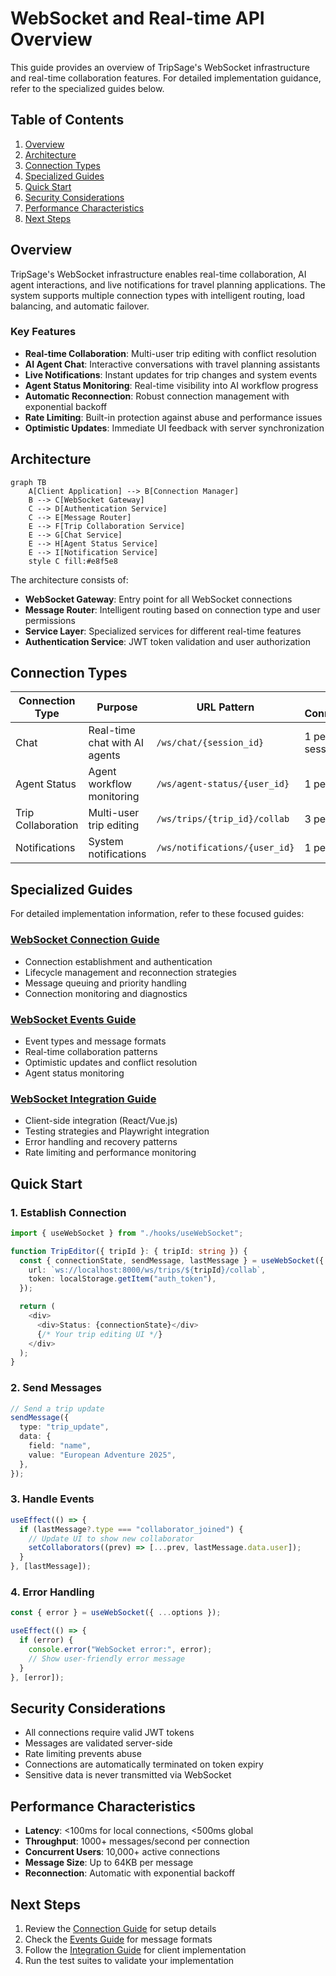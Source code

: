 # WebSocket and Real-time API Overview

This guide provides an overview of TripSage's WebSocket infrastructure and real-time collaboration features. For detailed implementation guidance, refer to the specialized guides below.

## Table of Contents

1. [Overview](#overview)
2. [Architecture](#architecture)
3. [Connection Types](#connection-types)
4. [Specialized Guides](#specialized-guides)
5. [Quick Start](#quick-start)
6. [Security Considerations](#security-considerations)
7. [Performance Characteristics](#performance-characteristics)
8. [Next Steps](#next-steps)

## Overview

TripSage's WebSocket infrastructure enables real-time collaboration, AI agent interactions, and live notifications for travel planning applications. The system supports multiple connection types with intelligent routing, load balancing, and automatic failover.

### Key Features

- **Real-time Collaboration**: Multi-user trip editing with conflict resolution
- **AI Agent Chat**: Interactive conversations with travel planning assistants
- **Live Notifications**: Instant updates for trip changes and system events
- **Agent Status Monitoring**: Real-time visibility into AI workflow progress
- **Automatic Reconnection**: Robust connection management with exponential backoff
- **Rate Limiting**: Built-in protection against abuse and performance issues
- **Optimistic Updates**: Immediate UI feedback with server synchronization

## Architecture

```mermaid
graph TB
    A[Client Application] --> B[Connection Manager]
    B --> C[WebSocket Gateway]
    C --> D[Authentication Service]
    C --> E[Message Router]
    E --> F[Trip Collaboration Service]
    E --> G[Chat Service]
    E --> H[Agent Status Service]
    E --> I[Notification Service]
    style C fill:#e8f5e8
```

The architecture consists of:

- **WebSocket Gateway**: Entry point for all WebSocket connections
- **Message Router**: Intelligent routing based on connection type and user permissions
- **Service Layer**: Specialized services for different real-time features
- **Authentication Service**: JWT token validation and user authorization

## Connection Types

| Connection Type    | Purpose                       | URL Pattern                   | Max Connections | Guide                                   |
| ------------------ | ----------------------------- | ----------------------------- | --------------- | --------------------------------------- |
| Chat               | Real-time chat with AI agents | `/ws/chat/{session_id}`       | 1 per session   | [Events Guide](#websocket-events-guide) |
| Agent Status       | Agent workflow monitoring     | `/ws/agent-status/{user_id}`  | 1 per user      | [Events Guide](#websocket-events-guide) |
| Trip Collaboration | Multi-user trip editing       | `/ws/trips/{trip_id}/collab`  | 3 per trip      | [Events Guide](#websocket-events-guide) |
| Notifications      | System notifications          | `/ws/notifications/{user_id}` | 1 per user      | [Events Guide](#websocket-events-guide) |

## Specialized Guides

For detailed implementation information, refer to these focused guides:

### [WebSocket Connection Guide](websocket-connection-guide.md)

- Connection establishment and authentication
- Lifecycle management and reconnection strategies
- Message queuing and priority handling
- Connection monitoring and diagnostics

### [WebSocket Events Guide](websocket-events-guide.md)

- Event types and message formats
- Real-time collaboration patterns
- Optimistic updates and conflict resolution
- Agent status monitoring

### [WebSocket Integration Guide](websocket-integration-guide.md)

- Client-side integration (React/Vue.js)
- Testing strategies and Playwright integration
- Error handling and recovery patterns
- Rate limiting and performance monitoring

## Quick Start

### 1. Establish Connection

```typescript
import { useWebSocket } from "./hooks/useWebSocket";

function TripEditor({ tripId }: { tripId: string }) {
  const { connectionState, sendMessage, lastMessage } = useWebSocket({
    url: `ws://localhost:8000/ws/trips/${tripId}/collab`,
    token: localStorage.getItem("auth_token"),
  });

  return (
    <div>
      <div>Status: {connectionState}</div>
      {/* Your trip editing UI */}
    </div>
  );
}
```

### 2. Send Messages

```typescript
// Send a trip update
sendMessage({
  type: "trip_update",
  data: {
    field: "name",
    value: "European Adventure 2025",
  },
});
```

### 3. Handle Events

```typescript
useEffect(() => {
  if (lastMessage?.type === "collaborator_joined") {
    // Update UI to show new collaborator
    setCollaborators((prev) => [...prev, lastMessage.data.user]);
  }
}, [lastMessage]);
```

### 4. Error Handling

```typescript
const { error } = useWebSocket({ ...options });

useEffect(() => {
  if (error) {
    console.error("WebSocket error:", error);
    // Show user-friendly error message
  }
}, [error]);
```

## Security Considerations

- All connections require valid JWT tokens
- Messages are validated server-side
- Rate limiting prevents abuse
- Connections are automatically terminated on token expiry
- Sensitive data is never transmitted via WebSocket

## Performance Characteristics

- **Latency**: <100ms for local connections, <500ms global
- **Throughput**: 1000+ messages/second per connection
- **Concurrent Users**: 10,000+ active connections
- **Message Size**: Up to 64KB per message
- **Reconnection**: Automatic with exponential backoff

## Next Steps

1. Review the [Connection Guide](websocket-connection-guide.md) for setup details
2. Check the [Events Guide](websocket-events-guide.md) for message formats
3. Follow the [Integration Guide](websocket-integration-guide.md) for client implementation
4. Run the test suites to validate your implementation
